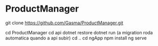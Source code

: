 # ProductManager
git clone https://github.com/Gasma/ProductManager.git

cd ProductManager
cd api
dotnet restore
dotnet run (a migration roda automatica quando a api subir)
cd ..
cd ngApp
npm install
ng serve
